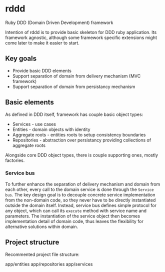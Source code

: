 rddd
====

Ruby DDD (Domain Driven Development) framework

Intention of rddd is to provide basic skeleton for DDD ruby application. Its framework agnostic, although some framework specific extensions might come later to make it easier to start.

## Key goals

* Provide basic DDD elements
* Support separation of domain from delivery mechanism (MVC framework)
* Support separation of domain from persistancy mechanism

## Basic elements

As defined in DDD itself, framework has couple basic object types:

* Services - use cases
* Entities - domain objects with identity
* Aggregate roots - entities roots to setup consistency boundaries
* Repositories - abstraction over persistancy providing collections of aggregate roots

Alongside core DDD object types, there is couple supporting ones, mostly factories.

### Service bus

To further enhance the separation of delivery mechanism and domain from each other, every call to the domain service is done through the ```Service bus```. The key design goal is to decouple concrete service implementation from the non-domain code, so they never have to be directly instantiated outside the domain itself. Instead, service bus defines simple protocol for any object, which can call its ```execute``` method with service name and parameters. The instantiation of the service object then becomes implementation detail of domain code, thus leaves the flexibility for alternative solutions within domain.

## Project structure

Recommented project file structure:

app/entities
app/repositories
app/services